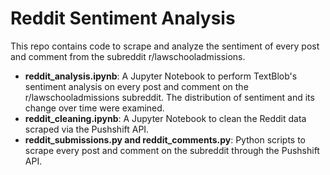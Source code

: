 # Reddit Sentiment Analysis
This repo contains code to scrape and analyze the sentiment of every post and comment from the subreddit r/lawschooladmissions. 
- **reddit_analysis.ipynb**: A Jupyter Notebook to perform TextBlob's sentiment analysis on every post and comment on the r/lawschooladmissions subreddit. The distribution of sentiment and its change over time were examined.
- **reddit_cleaning.ipynb**: A Jupyter Notebook to clean the Reddit data scraped via the Pushshift API. 
- **reddit_submissions.py and reddit_comments.py**: Python scripts to scrape every post and comment on the subreddit through the Pushshift API.
